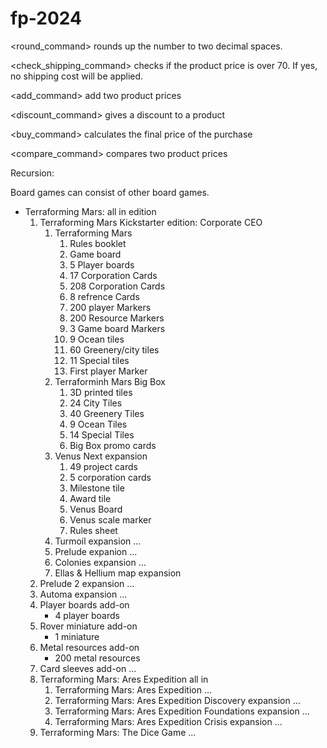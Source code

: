 # fp-2024

<round_command> rounds up the number to two decimal spaces.

<check_shipping_command> checks if the product price is over 70. If yes, no shipping cost will be applied.

<add_command> add two product prices

<discount_command> gives a discount to a product

<buy_command> calculates the final price of the purchase

<compare_command> compares two product prices


Recursion:

Board games can consist of other board games.


* Terraforming Mars: all in edition
  1. Terraforming Mars Kickstarter edition: Corporate CEO
     1. Terraforming Mars
        1. Rules booklet
        2. Game board
        3. 5 Player boards
        4. 17 Corporation Cards
        5. 208 Corporation Cards
        6. 8 refrence Cards
        7. 200 player Markers
        8. 200 Resource Markers
        9. 3 Game board Markers
        10. 9 Ocean tiles
        11. 60 Greenery/city tiles
        12. 11 Special tiles
        13. First player Marker
     2. Terraforminh Mars Big Box
        1. 3D printed tiles
          1. 24 City Tiles
          2. 40 Greenery Tiles
          3. 9 Ocean Tiles
          4. 14 Special Tiles
        2. Big Box promo cards
     3. Venus Next expansion
        1. 49 project cards
        2. 5 corporation cards
        3. Milestone tile
        4. Award tile
        5. Venus Board
        6. Venus scale marker
        7. Rules sheet
     4. Turmoil expansion
      ...
     5. Prelude expanion
      ...
     6. Colonies expansion
      ...
     7. Ellas & Hellium map expansion
   2. Prelude 2 expansion
      ...
   3. Automa expansion
      ...
   4. Player boards add-on
      * 4 player boards
   5. Rover miniature add-on
      * 1 miniature
   6. Metal resources add-on
      * 200 metal resources
   7. Card sleeves add-on
      ...
  2. Terraforming Mars: Ares Expedition all in
     1. Terraforming Mars: Ares Expedition
      ...
     2. Terraforming Mars: Ares Expedition Discovery expansion
      ...
     3. Terraforming Mars: Ares Expedition Foundations expansion
      ...
     4. Terraforming Mars: Ares Expedition Crisis expansion
      ...
  3. Terraforming Mars: The Dice Game
   ...